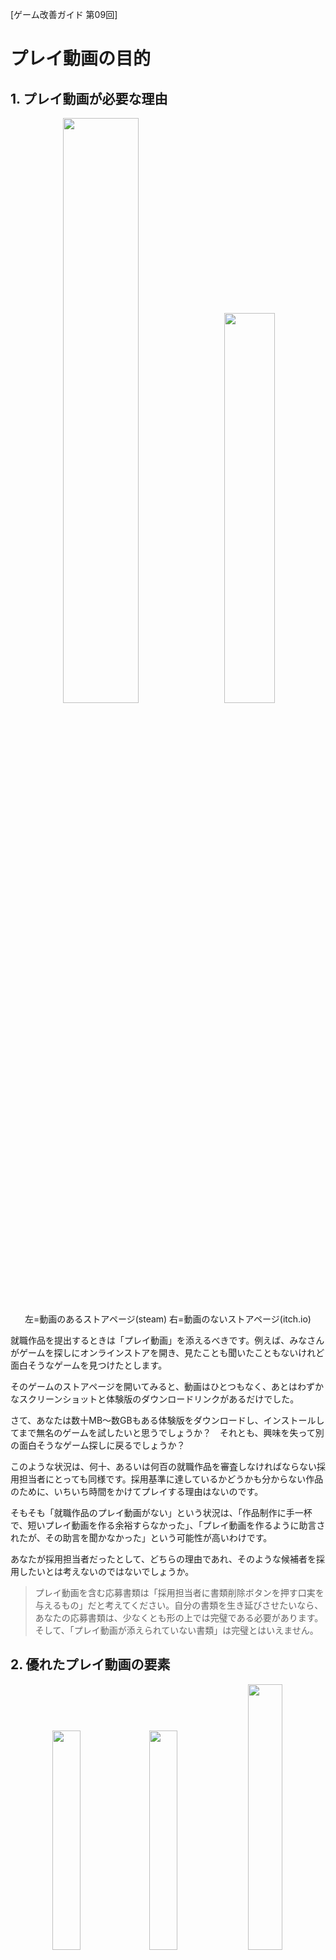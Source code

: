 [ゲーム改善ガイド 第09回]

# プレイ動画の目的

## 1. プレイ動画が必要な理由

<p align="center">
<img src="images/rc09/rc09_store_page_with_trailer.jpg" width="49%" />&emsp;<img src="images/rc09/rc09_store_page_without_trailer.jpg" width="40%" /><br>
左=動画のあるストアページ(steam) 右=動画のないストアページ(itch.io)
</p>

就職作品を提出するときは「プレイ動画」を添えるべきです。例えば、みなさんがゲームを探しにオンラインストアを開き、見たことも聞いたこともないけれど面白そうなゲームを見つけたとします。

そのゲームのストアページを開いてみると、動画はひとつもなく、あとはわずかなスクリーンショットと体験版のダウンロードリンクがあるだけでした。

さて、あなたは数十MB～数GBもある体験版をダウンロードし、インストールしてまで無名のゲームを試したいと思うでしょうか？　それとも、興味を失って別の面白そうなゲーム探しに戻るでしょうか？

このような状況は、何十、あるいは何百の就職作品を審査しなければならない採用担当者にとっても同様です。採用基準に達しているかどうかも分からない作品のために、いちいち時間をかけてプレイする理由はないのです。

そもそも「就職作品のプレイ動画がない」という状況は、「作品制作に手一杯で、短いプレイ動画を作る余裕すらなかった」、「プレイ動画を作るように助言されたが、その助言を聞かなかった」という可能性が高いわけです。

あなたが採用担当者だったとして、どちらの理由であれ、そのような候補者を採用したいとは考えないのではないでしょうか。

>プレイ動画を含む応募書類は「採用担当者に書類削除ボタンを押す口実を与えるもの」だと考えてください。自分の書類を生き延びさせたいなら、あなたの応募書類は、少なくとも形の上では完璧である必要があります。そして、「プレイ動画が添えられていない書類」は完璧とはいえません。

<div style="page-break-after: always"></div>

## 2. 優れたプレイ動画の要素

<p align="center">
<img src="images/rc09/rc09_the_witness.jpg" width="30%" />
<img src="images/rc09/rc09_crypt_of_the_necrodancer.jpg" width="30%" />
<img src="images/rc09/rc09_undertale.jpg" width="33%" /><br>
さまざまなゲームの特徴的なシーン<br>
左=The Witness 中=Crypt of NecroDancer 右=Undertale
</p>

就職作品において、プレイ動画は「就職作品の優れた紹介映像」になっている必要があります。ゲームプレイをだらだらと流すだけとか、適当なカットをでたらめに寄せ集めただけでは、良い紹介映像とはいえません。

また、ゲームに実装された機能を羅列するものでもありませんし、ゲームのストーリーを紹介するものでもありません。採用担当者が求めているのは「その作品についてもっと詳しく知りたい」と思わせるような情報です。

それは、例えば「プログラミング技術」かもしれません。プレイヤーの行動にかしこく反応する敵のAIや、十分な速度で動作する物理演算オブジェクト、高度なシェーダーエフェクトなどです。

あるいは「ゲームの細かい部分にまで気を配っていること」かもしれません。キャラクターの様々な動作に適切なアニメーションとエフェクトがついているとか、木々や草が風に揺れる表現だとかです。

重要なことは「プレイ動画を見た人が、そのゲームについてどう感じるのかを考えること」です。プログラミング技術を見せたいからといって、プログラムの詳細を長々と説明されたら、見せられた人は退屈してしまうでしょう。

そのため、「シンプルに要点だけを伝えるような映像」にすることが求められます。ただ、「シンプルすぎて全体として何をするゲームなのか分からない」ようでは困ります。

もちろん、「ゲーム内容についての説明」自体は必要です。どんなゲームか分からないのに使われている技術だけ説明されても、ゲーム内での活用のされかたを想像できないからです。

>プレイ動画は「就職作品の紹介映像」です。採用担当者に向けて作品内容を紹介し、その作品についてもっと詳しく知りたいと思わせるような「プログラミング技術」や「細部への気配り」などの要素を、シンプルかつ必要十分な内容としてまとめることが求められます。

<div style="page-break-after: always"></div>

## 3. プレイ動画の流れ

プレイ動画で紹介したい要素はいくつかあるものですが、それらの要素の順序と時間配分は注意深く決めるべきです。これにはゲームの予告編で使われる手法が応用できます。

よくできたゲーム予告編では、特徴的な映像で始まり、その後徐々にペースを早くしながらゲーム内容を紹介します。そして、最後に購入を促す文言(「Steamで好評発売中！」みたいなやつ)で終わります。

この流れで参考になるのは、「強度上昇グラフ」です。

<p align="center">
<img src="images/rc09/rc09_graph_of_rising_intensity.jpg" width="50%" /><br>
出典: Trailer Made by Derek Lieu in GDC 2019
</p>

強度上昇グラフは5つの部分に分かれています。最初に来るのは「導入」です。

### 導入

<p align="center">
<img src="images/rc09/rc09_baba_is_you_0.png" width="30%" />&emsp;<img src="images/rc09/rc09_baba_is_you_1.png" width="30%" />&emsp;<img src="images/rc09/rc09_baba_is_you_2.png" width="30%" /><br>
パズルゲーム BABA IS YOU の導入。文章を変えて操作キャラクターを変更している。
</p>

「導入」はいわゆる「つかみ」で、ここでは「ゲームで一番見てほしい要素」を手早く紹介します。導入の目的は「なんか面白そうだぞ」と思わせることです。

就職作品のプレイ動画は予告映像とは違うので、要素を隠すのは無意味どころかマイナスです。一番見せたいAIやエフェクトがボス戦にあるのなら、そのボス戦を見せてください。

<div style="page-break-after: always"></div>

### 内容説明

<p align="center">
<img src="images/rc09/rc09_baba_is_you_3.png" width="30%" />&emsp;<img src="images/rc09/rc09_baba_is_you_4.png" width="30%" /><br>
LAVA(溶岩)はMELTする(熱で溶けて消える)。
</p>

次に「内容説明」に進みます。ここでは、ゲームジャンル、プレイヤーの目的、基本的なプレイ方法などを説明します。予告編とは違うので、ここでタイトル画面を出してしまって構いません。

説明といっても、できるだけ映像を見るだけで内容が伝わるようにします。せっかく動画にしているのに、文章を読み終わるまで待つ時間を入れると、動画の時間がもったいないからです。

例えばゲームに「射撃」「ダッシュ」「横転回避」「壁走り」などがあるとします。これらの動作が分かる映像になっていれば、操作方法の説明は不要です(アクション名を表示するのはありです)。操作説明は実際のゲームで行うべきです。

これは、大乱闘スマッシュブラザーズの「キャラクター参戦動画」が参考になるでしょう。参戦動画に操作説明は一切出ませんが、どんな行動ができるのかは十分に伝わるように作られています。

何人かに映像を見てもらって、一人でも内容説明を理解できない部分があれば見せ方を改善するか、文章を追加することを検討するとよいでしょう。

### 強度上昇

<p align="center">
<img src="images/rc09/rc09_baba_is_you_5.png" width="30%" /><br>
BABAがMOREする(増える)
</p>

基本的なゲーム内容を伝えたら、次は「強度を上昇」させます。ここでは、実際のゲームで体験できるさまざまな場面をダイジェストで紹介します。

アクションを駆使してすばやくステージをクリアしたり、敵のAIが状況によって変化する様子を見せたり、ボスの多彩な攻撃やエフェクトを見せるなど、ゲームの興味深い部分を余さず紹介してください。

強度上昇では、できるだけさまざまな映像を見せることも重要です。これは、「内容が薄そうだしもう見なくていいか」と思われることを避けるためです。出し惜しみはしないこと。

### 山場

そして、最後の「山場」につなぎます。これは「強度上昇」の締めくくりなので、ゲームの一番派手な映像を持ってくることをおすすめします。強度上昇の映像がうまく作れていれば、最後の部分が自動的に山場になるはずです。

改めて忠告しますが、予告編ではないのですから要素の出し惜しみはしないこと。

### おまけ(オプション要素)

「おまけ」では劇的なゲームオーバーや、プレイ動画の撮影中に起こった面白い映像などを最後に入れます。ちょっとした遊び要素なので、作成しなくても問題ありません。

とはいえ、プレイ動画も就職作品の一部です。見ていて楽しめる映像になっているほうが、採用担当者の印象も良くなるはずです。

<div style="page-break-after: always"></div>

## 4. 気をつけること

最後に、プレイ動画に求められる要素をリストします。

* **見栄えが良いこと**<br>
他の作品のプレイ動画と比べられたときに、それらに対して見劣りするようでは審査を通過できません。
* **ゲームの重要な要素が十分伝わること**<br>
プログラマーの就職作品なのですから、ゲームを面白くする要素に加えて、技術的なアピールポイントがはっきりと伝わるような動画にします。
* **上手なプレイ動画を撮影すること**<br>
これは単純に「下手くそなプレイは見栄えがしないから」です。ゲームオーバー画面の説明は不要ですが、死んで復活することがゲーム性になっている場合などは例外です。
* **BGMや効果音が適切なタイミングで入っていること**<br>
音声はゲームを盛り上げる重要な要素です。ゲームのBGMと効果音を消さないこと。また、編集で動画を切り貼りする場合は、音量のフェードイン・フェードアウトを必ず入れてください。

みなさんがこれらの指針をうまく活用して、採用担当者が実際にゲームを遊んでみたくなるようなプレイ動画を作成することを願っています。
